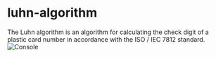 # luhn-algorithm
The Luhn algorithm is an algorithm for calculating the check digit of a plastic card number in accordance with the ISO / IEC 7812 standard.
![Console](https://user-images.githubusercontent.com/61158568/147405892-614a71cd-c79d-4f27-8054-f4eb0399e32b.PNG)
